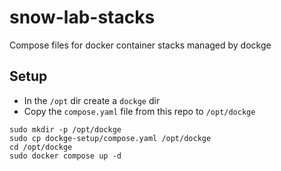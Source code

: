 # snow-lab-stacks
Compose files for docker container stacks managed by dockge

## Setup
- In the `/opt` dir create a `dockge` dir
- Copy the `compose.yaml` file from this repo to `/opt/dockge`

```
sudo mkdir -p /opt/dockge
sudo cp dockge-setup/compose.yaml /opt/dockge
cd /opt/dockge
sudo docker compose up -d
```